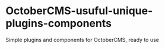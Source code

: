 # OctoberCMS-usuful-unique-plugins-components
Simple plugins and components for OctoberCMS, ready to use
